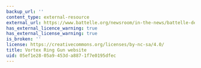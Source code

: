 ```yaml
---
backup_url: ''
content_type: external-resource
external_url: https://www.battelle.org/newsroom/in-the-news/battelle-develops-vortex-ring-gun-for-firefighters-pesticide-delivery
has_external_licence_warning: true
has_external_license_warning: true
is_broken: ''
license: https://creativecommons.org/licenses/by-nc-sa/4.0/
title: Vortex Ring Gun website
uid: 05ef1e28-05a9-453d-a887-1f7e0195dfec
---
```

